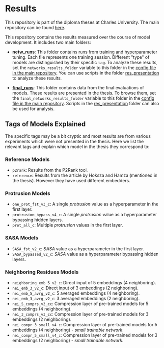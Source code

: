 # Results

This repository is part of the diploma theses at Charles University. The main repository can be found [here](https://github.com/Erunno/protein-binding-sites).

This repository contains the results measured over the course of model development. It includes two main folders:

- [**netw_runs**](./netw_runs): This folder contains runs from training and hyperparameter tuning. Each file represents one training session. Different "type" of models are distinguished by their specific `tag`. To analyze these results, set the `networks_results_folder` variable to this folder in the [config file in the main repository](https://github.com/Erunno/protein-binding-sites/tree/master/config). You can use scripts in the folder [res_presentation](https://github.com/Erunno/protein-binding-sites/tree/master/res_presentation) to analyze these results.

- [**final_runs**](./final_runs/): This folder contains data from the final evaluations of models. These results are presented in the thesis. To browse them, set the `final_networks_results_folder` variable to this folder in the [config file in the main repository](https://github.com/Erunno/protein-binding-sites/tree/master/config). Scripts in the [res_presentation](https://github.com/Erunno/protein-binding-sites/tree/master/res_presentation) folder can also be used for analysis.

## Tags of Models Explained

The specific tags may be a bit cryptic and most results are from various experiments which were not presented in the thesis. Here we list the relevant tags and explain which model in the thesis they correspond to:

### Reference Models

- `p2rank`: Results from the P2Rank tool.
- `reference`: Results from the article by Hoksza and Hamza (mentioned in the thesis). However they have used different embedders.

### Protrusion Models

- `one_prot_fst_v3_c`: A single *protrusion* value as a hyperparameter in the first layer.
- `protrusion_bypass_v4_c`: A single *protrusion* value as a hyperparameter bypassing hidden layers.
- `prot_all_c`: Multiple *protrusion* values in the first layer.

### SASA Models

- `SASA_fst_v2_c`: *SASA* value as a hyperparameter in the first layer.
- `SASA_bypassed_v2_c`: *SASA* value as a hyperparameter bypassing hidden layers.

### Neighboring Residues Models

- `neighboring_emb_5_v2_c`: Direct input of 5 embeddings (4 neighboring).
- `nei_emb_3_v2_c`: Direct input of 3 embeddings (2 neighboring).
- `nei_emb_5_avrg_v2_c`: 5 averaged embeddings (4 neighboring).
- `nei_emb_3_avrg_v2_c`: 3 averaged embeddings (2 neighboring).
- `nei_5_comprs_v3_cc`: Compression layer of pre-trained models for 5 embeddings (4 neighboring).
- `nei_3_comprs_v3_cc`: Compression layer of pre-trained models for 3 embeddings (2 neighboring).
- `nei_compr_3_small_v4_c`: Compression layer of pre-trained models for 5 embeddings (4 neighboring) - *small trainable network*.
- `nei_compr_5_small_v4_c`: Compression layer of pre-trained models for 3 embeddings (2 neighboring) - *small trainable network*.
